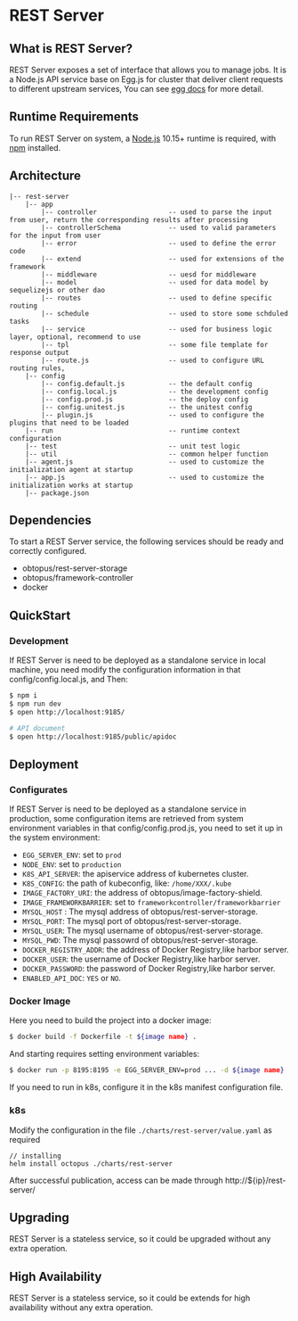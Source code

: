 # REST Server

## What is REST Server?

REST Server exposes a set of interface that allows you to manage jobs.
It is a Node.js API service base on Egg.js for cluster that deliver client requests to different upstream services,
You can see [egg docs][egg] for more detail.

## Runtime Requirements

To run REST Server on system, a [Node.js](https://nodejs.org) 10.15+ runtime is required, with [npm](https://www.npmjs.com/) installed.

## Architecture
```
|-- rest-server
    |-- app
        |-- controller                  -- used to parse the input from user, return the corresponding results after processing
        |-- controllerSchema            -- used to valid parameters for the input from user
        |-- error                       -- used to define the error code
        |-- extend                      -- used for extensions of the framework
        |-- middleware                  -- uesd for middleware
        |-- model                       -- used for data model by sequelizejs or other dao
        |-- routes                      -- used to define specific routing
        |-- schedule                    -- used to store some schduled tasks
        |-- service                     -- used for business logic layer, optional, recommend to use
        |-- tpl                         -- some file template for response output
        |-- route.js                    -- used to configure URL routing rules,
    |-- config
        |-- config.default.js           -- the default config
        |-- config.local.js             -- the development config
        |-- config.prod.js              -- the deploy config
        |-- config.unitest.js           -- the unitest config
        |-- plugin.js                   -- used to configure the plugins that need to be loaded
    |-- run                             -- runtime context configuration
    |-- test                            -- unit test logic
    |-- util                            -- common helper function
    |-- agent.js                        -- used to customize the initialization agent at startup
    |-- app.js                          -- used to customize the initialization works at startup
    |-- package.json
```

## Dependencies

To start a REST Server service, the following services should be ready and correctly configured.

* obtopus/rest-server-storage
* obtopus/framework-controller
* docker

## QuickStart

### Development

If REST Server is need to be deployed as a standalone service in local machine, you need modify the configuration information in that config/config.local.js, and Then:
```bash
$ npm i
$ npm run dev
$ open http://localhost:9185/

# API document
$ open http://localhost:9185/public/apidoc
```

[egg]: https://eggjs.org

## Deployment

### Configurates
If REST Server is need to be deployed as a standalone service in production, some configuration items are retrieved from system environment variables in that config/config.prod.js, you need to set it up in the system environment:

* `EGG_SERVER_ENV`: set to `prod`
* `NODE_ENV`: set to `production`
* `K8S_API_SERVER`: the apiservice address of kubernetes cluster.
* `K8S_CONFIG`: the path of kubeconfig, like: `/home/XXX/.kube`
* `IMAGE_FACTORY_URI`: the address of obtopus/image-factory-shield.
* `IMAGE_FRAMEWORKBARRIER`: set to `frameworkcontroller/frameworkbarrier`
* `MYSQL_HOST` : The mysql address of obtopus/rest-server-storage.
* `MYSQL_PORT`: The mysql port of obtopus/rest-server-storage.
* `MYSQL_USER`: The mysql username of obtopus/rest-server-storage.
* `MYSQL_PWD`: The mysql passowrd of obtopus/rest-server-storage.
* `DOCKER_REGISTRY_ADDR`: the address of Docker Registry,like harbor server.
* `DOCKER_USER`: the username of Docker Registry,like harbor server.
* `DOCKER_PASSWORD`: the password of Docker Registry,like harbor server.
* `ENABLED_API_DOC`: `YES` or `NO`.

### Docker Image

Here you need to build the project into a docker image:

```bash
$ docker build -f Dockerfile -t ${image name} .
```

And starting requires setting environment variables:

```bash
$ docker run -p 8195:8195 -e EGG_SERVER_ENV=prod ... -d ${image name}
```

If you need to run in k8s, configure it in the k8s manifest configuration file.

### k8s

Modify the configuration in the file `./charts/rest-server/value.yaml` as required

```
// installing
helm install octopus ./charts/rest-server
```

After successful publication, access can be made through http://${ip}/rest-server/

## Upgrading

REST Server is a stateless service, so it could be upgraded without any extra operation.

## High Availability

REST Server is a stateless service, so it could be extends for high availability without any extra operation.